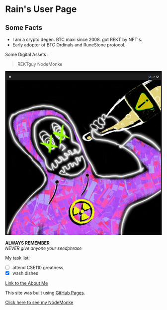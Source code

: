# Rain's User Page
## Some Facts<a name="about-me"></a>
* I am a crypto degen. BTC maxi since 2008. got REKT by NFT's.
* Early adopter of BTC Ordinals and RuneStone protocol.

Some Digital Assets :

> REKTguy 
> NodeMonke

![rektGuy](images/rektGuy.png)

**ALWAYS REMEMBER** \
*NEVER give anyone your seedphrase* 

My task list: 
- [ ] attend CSE110 greatness
- [x] wash dishes

[Link to the About Me](#about-me)

This site was built using [GitHub Pages]().

[Click here to see my NodeMonke](images/nodeMonke.png)

